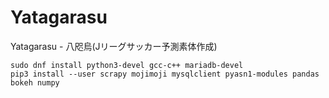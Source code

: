 # Yatagarasu
Yatagarasu - 八咫烏(Jリーグサッカー予測素体作成)

```
sudo dnf install python3-devel gcc-c++ mariadb-devel
pip3 install --user scrapy mojimoji mysqlclient pyasn1-modules pandas bokeh numpy
```
